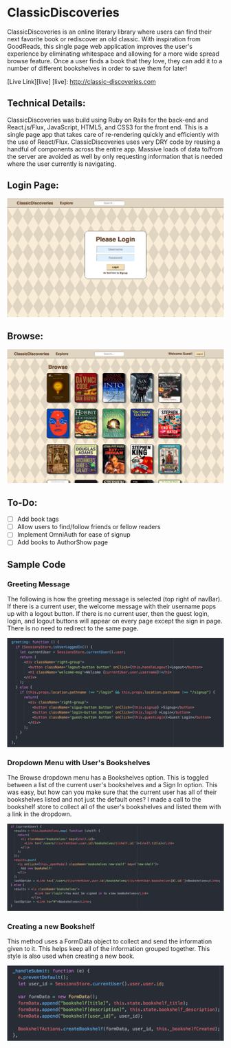 # ClassicDiscoveries

ClassicDiscoveries is an online literary library where users can find their next favorite book or rediscover an old classic. With inspiration from GoodReads, this single page web application improves the user's experience by eliminating whitespace and allowing for a more wide spread browse feature. Once a user finds a book that they love, they can add it to a number of different bookshelves in order to save them for later!

[Live Link][live]
[live]: http://classic-discoveries.com

## Technical Details:

ClassicDiscoveries was build using Ruby on Rails for the back-end and React.js/Flux, JavaScript, HTML5, and CSS3 for the front end. This is a single page app that takes care of re-rendering quickly and efficiently with the use of React/Flux. ClassicDiscoveries uses very DRY code by reusing a handful of components across the entire app. Massive loads of data to/from the server are avoided as well by only requesting information that is needed where the user currently is navigating.


## Login Page:

[![welcome](./docs/images/welcome.png)](http://classic-discoveries.com/#/login)

## Browse:

[![welcome](./docs/images/browse.png)](http://classic-discoveries.com/)


## To-Do:

- [ ] Add book tags
- [ ] Allow users to find/follow friends or fellow readers
- [ ] Implement OmniAuth for ease of signup
- [ ] Add books to AuthorShow page

## Sample Code

### Greeting Message

The following is how the greeting message is selected (top right of navBar). If there is a current user, the welcome message with their username
pops up with a logout button. If there is no current user, then the guest login, login, and logout buttons will appear on every page except the sign in page. There is no need to redirect to the same page.

![welcome](./docs/images/Greeting.png)

### Dropdown Menu with User's Bookshelves

The Browse dropdown menu has a Bookshelves option. This is toggled between a list of the current user's bookshelves and a Sign In option. This was easy,
but how can you make sure that the current user has all of their bookshelves listed and not just the default ones? I made a call to the bookshelf store
to collect all of the user's bookshelves and listed them with a link in the dropdown.

![welcome](./docs/images/Bookshelf_DropDown.png)


### Creating a new Bookshelf

This method uses a FormData object to collect and send the information given to it. This helps keep all of the information grouped together. This style
is also used when creating a new book.

![welcome](./docs/images/Bookshelf_HandleSubmit.png)
